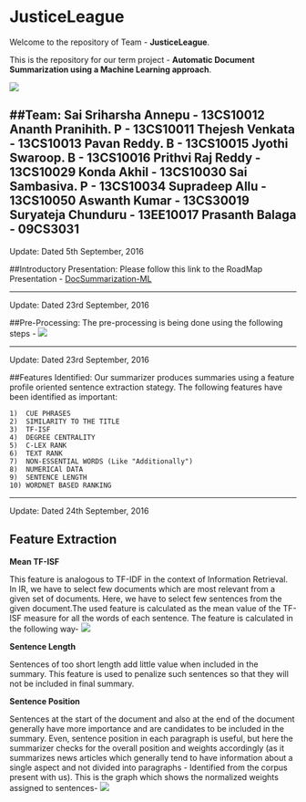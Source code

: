 # JusticeLeague
Welcome to the repository of Team - **JusticeLeague**.

This is the repository for our term project - **Automatic Document Summarization using a Machine Learning approach**.

![](http://media.comicbook.com/2016/07/justice-league-logo-191887.jpg)

##Team:
    Sai Sriharsha Annepu  -  13CS10012
    Ananth Pranihith. P   -  13CS10011
    Thejesh Venkata       -  13CS10013
    Pavan Reddy. B        -  13CS10015
    Jyothi Swaroop. B     -  13CS10016
    Prithvi Raj Reddy     -  13CS10029
    Konda Akhil           -  13CS10030
    Sai Sambasiva. P      -  13CS10034
    Supradeep Allu        -  13CS10050
    Aswanth Kumar         -  13CS30019
    Suryateja Chunduru    -  13EE10017
    Prasanth Balaga       -  09CS3031    
---------------------------------------------------------------------------------------------
Update: Dated 5th September, 2016

##Introductory Presentation:
 Please follow this link to the RoadMap Presentation - [DocSummarization-ML](https://github.com/cs60050/JusticeLeague/blob/master/DocSummarization-ML.pdf)
 
---------------------------------------------------------------------------------------------
Update: Dated 23rd September, 2016

##Pre-Processing:
 The pre-processing is being done using the following steps - 
 ![](http://cse.iitkgp.ac.in/~annepuss/ML/Pre-Processing.png)

---------------------------------------------------------------------------------------------
Update: Dated 23rd September, 2016

##Features Identified:
 Our summarizer produces summaries using a feature profile oriented sentence extraction stategy. The following features have been identified as important:
 
    1)  CUE PHRASES
    2)  SIMILARITY TO THE TITLE
    3)  TF-ISF
    4)  DEGREE CENTRALITY
    5)  C-LEX RANK
    6)  TEXT RANK
    7)  NON-ESSENTIAL WORDS (Like "Additionally")
    8)  NUMERICAl DATA
    9)  SENTENCE LENGTH
    10) WORDNET BASED RANKING

----------------------------------------------------------------------------------------------
Update: Dated 24th September, 2016

## Feature Extraction
  **Mean TF-ISF** 
  
  This feature is analogous to TF-IDF in the context of Information Retrieval. In IR, we have to select few documents which are most relevant from a given set of documents. Here, we have to select few sentences from the given document.The used feature is calculated as the mean value of the TF-ISF measure for all the words of each sentence. The feature is calculated in the following way-
  ![](http://cse.iitkgp.ac.in/~annepuss/ML/TF-ISF.png)  
  
  **Sentence Length** 
  
  Sentences of too short length add little value when included in the summary. This feature is used to penalize such sentences so that they will not be included in final summary.

  **Sentence Position** 
  
  Sentences at the start of the document and also at the end of the document generally have more importance and are candidates to be included in the summary. Even, sentence position in each paragraph is useful, but here the summarizer checks for the overall position and weights accordingly (as it summarizes news articles which generally tend to have information about a single aspect and not divided into paragraphs - Identified from the corpus present with us). This is the graph which shows the normalized weights assigned to sentences-
  ![](http://cse.iitkgp.ac.in/~annepuss/ML/SentencePosition.png)

